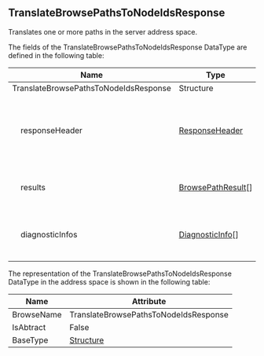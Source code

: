 <!-- datatype -->
## TranslateBrowsePathsToNodeIdsResponse
Translates one or more paths in the server address space.  
<!-- end of description -->
The fields of the TranslateBrowsePathsToNodeIdsResponse DataType are defined in the following table:  

|Name|Type|Description|
|---|---|---|
|TranslateBrowsePathsToNodeIdsResponse|Structure||
|&nbsp;&nbsp;&nbsp;&nbsp;responseHeader|[ResponseHeader](../../../Part4/Services/ResponseHeader/readme.md)|A standard header included in all responses returned by servers.|
|&nbsp;&nbsp;&nbsp;&nbsp;results|[BrowsePathResult](../../../Part4/Services/BrowsePathResult/readme.md)[]|The results for the translate operations.|
|&nbsp;&nbsp;&nbsp;&nbsp;diagnosticInfos|[DiagnosticInfo](../../../Part4/DataTypes/DiagnosticInfo/readme.md)[]|The diagnostics associated with the results.|

The representation of the TranslateBrowsePathsToNodeIdsResponse DataType in the address space is shown in the following table:  

|Name|Attribute|
|---|---|
|BrowseName|TranslateBrowsePathsToNodeIdsResponse|
|IsAbtract|False|
|BaseType|[Structure](../../../Part3/DataTypes/Structure/readme.md)|

